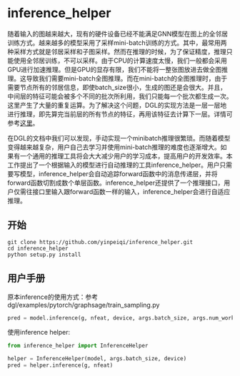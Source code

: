 # inference_helper
随着输入的图越来越大，现有的硬件设备已经不能满足GNN模型在图上的全邻居训练方式。越来越多的模型采用了采样mini-batch训练的方式。其中，最常用两种采样方式就是邻居采样和子图采样。然而在推理的时候，为了保证精度，推理只能使用全邻居训练，不可以采样。由于CPU的计算速度太慢，我们一般都会采用GPU进行加速推理。但是GPU的显存有限，我们不能将一整张图放进去做全图推理。这导致我们需要mini-batch全图推理。而在mini-batch的全图推理时，由于需要节点所有的邻居信息，即使batch_size很小，生成的图还是会很大。并且，中间层的特征可能会被多个不同的批次所利用，我们只能每一个批次都生成一次。这里产生了大量的重复运算。为了解决这个问题，DGL的实现方法是一层一层地进行推理，即先算完当前层的所有节点的特征，再用该特征去计算下一层。详情可参考[这里](https://docs.dgl.ai/guide/minibatch-inference.html)。

在DGL的文档中我们可以发现，手动实现一个minibatch推理很繁琐。而随着模型变得越来越复杂，用户自己去学习并使用mini-batch推理的难度也逐渐增大。如果有一个通用的推理工具将会大大减少用户的学习成本，提高用户的开发效率。本工作提出了一个根据输入的模型进行自动推理的工具inference_helper。用户只需要写模型，inference_helper会自动追踪forward函数中的消息传递层，并将forward函数切割成数个单层函数。inference_helper还提供了一个推理接口，用户仅需往接口里输入跟forward函数一样的输入，inference_helper会进行自适应推理。

## 开始
```
git clone https://github.com/yinpeiqi/inference_helper.git
cd inference_helper
python setup.py install
```

## 用户手册
原本inference的使用方式：参考dgl/examples/pytorch/graphsage/train_sampling.py
```python
pred = model.inference(g, nfeat, device, args.batch_size, args.num_workers)
```
使用inference helper:
```python
from inference_helper import InferenceHelper

helper = InferenceHelper(model, args.batch_size, device)
pred = helper.inference(g, nfeat)
```